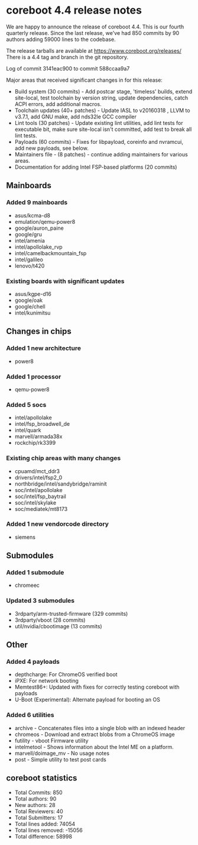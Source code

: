 coreboot 4.4 release notes
==========================

We are happy to announce the release of coreboot 4.4.  This is our
fourth quarterly release.  Since the last release, we've had 850 commits
by 90 authors adding 59000 lines to the codebase.

The release tarballs are available at <https://www.coreboot.org/releases/>
There is a 4.4 tag and branch in the git repository.

Log of commit 3141eac900 to commit 588ccaa9a7

Major areas that received significant changes in for this release:
* Build system (30 commits) - Add postcar stage, 'timeless' builds,
  extend site-local, test toolchain by version string, update
  dependencies, catch ACPI errors, add additional macros.
* Toolchain updates (40+ patches) - Update IASL to v20160318 , LLVM to
  v3.7.1, add GNU make, add nds32le GCC compiler
* Lint tools (30 patches) - Update existing lint utilities, add lint
  tests for executable bit, make sure site-local isn't committed, add
  test to break all lint tests.
* Payloads (60 commits) - Fixes for libpayload, coreinfo and nvramcui,
  add new payloads, see below.
* Maintainers file - (8 patches) - continue adding maintainers for
  various areas.
* Documentation for adding Intel FSP-based platforms (20 commits)

Mainboards
----------
### Added 9 mainboards
* asus/kcma-d8
* emulation/qemu-power8
* google/auron_paine
* google/gru
* intel/amenia
* intel/apollolake_rvp
* intel/camelbackmountain_fsp
* intel/galileo
* lenovo/t420

### Existing boards with significant updates
* asus/kgpe-d16
* google/oak
* google/chell
* intel/kunimitsu

Changes in chips
----------------
### Added 1 new architecture
* power8

### Added 1 processor
* qemu-power8

### Added 5 socs
* intel/apollolake
* intel/fsp_broadwell_de
* intel/quark
* marvell/armada38x
* rockchip/rk3399

### Existing chip areas with many changes
* cpuamd/mct_ddr3
* drivers/intel/fsp2_0
* northbridge/intel/sandybridge/raminit
* soc/intel/apollolake
* soc/intel/fsp_baytrail
* soc/intel/skylake
* soc/mediatek/mt8173

### Added 1 new vendorcode directory
* siemens

Submodules
----------
### Added 1 submodule
* chromeec

### Updated 3 submodules
* 3rdparty/arm-trusted-firmware (329 commits)
* 3rdparty/vboot (28 commits)
* util/nvidia/cbootimage (13 commits)

Other
-----
### Added 4 payloads
* depthcharge: For ChromeOS verified boot
* iPXE: For network booting
* Memtest86+: Updated with fixes for correctly testing coreboot with
  payloads
* U-Boot (Experimental): Alternate payload for booting an OS

### Added 6 utilities
* archive - Concatenates files into a single blob with an indexed header
* chromeos - Download and extract blobs from a ChromeOS image
* futility - vboot Firmware utility
* intelmetool - Shows information about the Intel ME on a platform.
* marvell/doimage_mv - No usage notes
* post - Simple utility to test post cards

coreboot statistics
-------------------
* Total Commits:          850
* Total authors:           90
* New authors:             28
* Total Reviewers:         40
* Total Submitters:        17
* Total lines added:    74054
* Total lines removed: -15056
* Total difference:     58998
